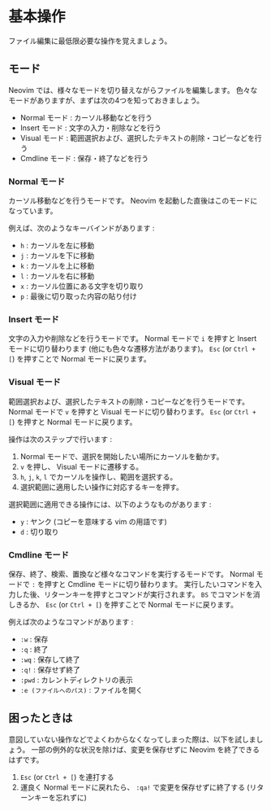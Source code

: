 # 基本操作

ファイル編集に最低限必要な操作を覚えましょう。

## モード

Neovim では、様々なモードを切り替えながらファイルを編集します。
色々なモードがありますが、まずは次の4つを知っておきましょう。

- Normal モード : カーソル移動などを行う
- Insert モード : 文字の入力・削除などを行う
- Visual モード : 範囲選択および、選択したテキストの削除・コピーなどを行う
- Cmdline モード : 保存・終了などを行う

### Normal モード

カーソル移動などを行うモードです。
Neovim を起動した直後はこのモードになっています。

例えば、次のようなキーバインドがあります :

- `h` : カーソルを左に移動
- `j` : カーソルを下に移動
- `k` : カーソルを上に移動
- `l` : カーソルを右に移動
- `x` : カーソル位置にある文字を切り取り
- `p` : 最後に切り取った内容の貼り付け

### Insert モード

文字の入力や削除などを行うモードです。
Normal モードで `i` を押すと Insert モードに切り替わります (他にも色々な遷移方法があります)。
`Esc` (or `Ctrl + [`) を押すことで Normal モードに戻ります。

### Visual モード

範囲選択および、選択したテキストの削除・コピーなどを行うモードです。
Normal モードで `v` を押すと Visual モードに切り替わります。
`Esc` (or `Ctrl + [`) を押すと Normal モードに戻ります。

操作は次のステップで行います :

1. Normal モードで、選択を開始したい場所にカーソルを動かす。
2. `v` を押し、 Visual モードに遷移する。
3. `h`, `j`, `k`, `l` でカーソルを操作し、範囲を選択する。
4. 選択範囲に適用したい操作に対応するキーを押す。

選択範囲に適用できる操作には、以下のようなものがあります :

- `y` : ヤンク (コピーを意味する vim の用語です)
- `d` : 切り取り

### Cmdline モード

保存、終了、検索、置換など様々なコマンドを実行するモードです。
Normal モードで `:` を押すと Cmdline モードに切り替わります。
実行したいコマンドを入力した後、リターンキーを押すとコマンドが実行されます。
`BS` でコマンドを消しきるか、 `Esc` (or `Ctrl + [`) を押すことで Normal モードに戻ります。

例えば次のようなコマンドがあります :

- `:w` : 保存
- `:q` : 終了
- `:wq` : 保存して終了
- `:q!` : 保存せず終了
- `:pwd` : カレントディレクトリの表示
- `:e (ファイルへのパス)` : ファイルを開く

## 困ったときは

意図していない操作などでよくわからなくなってしまった際は、以下を試しましょう。
一部の例外的な状況を除けば、変更を保存せずに Neovim を終了できるはずです。

1. `Esc` (or `Ctrl + [`) を連打する
2. 運良く Normal モードに戻れたら、 `:qa!` で変更を保存せずに終了する (リターンキーを忘れずに)
